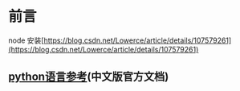 # 前言

node 安装[https://blog.csdn.net/Lowerce/article/details/107579261](https://blog.csdn.net/Lowerce/article/details/107579261)

## [python语言参考](https://docs.python.org/zh-cn/3/)\(中文版官方文档\)






